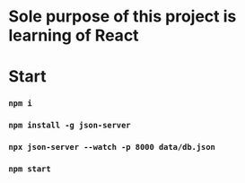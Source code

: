 # Sole purpose of this project is learning of React

# Start

### `npm i`

### `npm install -g json-server`

### `npx json-server --watch -p 8000 data/db.json`

### `npm start`
